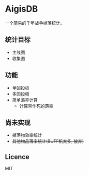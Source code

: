 # AigisDB

一个简易的千年战争掉落统计。

## 统计目标

- 主线图
- 收集图

## 功能
- 单回投稿
- 多回投稿
- 简单落率计算
    - 计算带作死的落率

## 尚未实现
- 掉落物效率统计
- ~~其他物品落率统计(BUFF机太多, 放弃)~~

## Licence
MIT